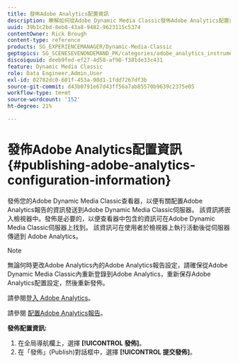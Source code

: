 ```yaml
---
title: 發佈Adobe Analytics配置資訊
description: 瞭解如何從Adobe Dynamic Media Classic發佈Adobe Analytics配置資訊。
uuid: 39b1c2bd-8eb8-43a8-9482-9623115c5374
contentOwner: Rick Brough
content-type: reference
products: SG_EXPERIENCEMANAGER/Dynamic-Media-Classic
geptopics: SG_SCENESEVENONDEMAND_PK/categories/adobe_analytics_instrumentation_kit
discoiquuid: deeb9fed-ef27-4d58-af98-f381de33c431
feature: Dynamic Media Classic
role: Data Engineer,Admin,User
exl-id: 02782dc0-601f-453a-98d1-1fdd7267df3b
source-git-commit: d43b0791e67d43ff56a7ab85570b9639c2375e05
workflow-type: tm+mt
source-wordcount: '152'
ht-degree: 21%

---
```


# 發佈Adobe Analytics配置資訊{#publishing-adobe-analytics-configuration-information}

發佈您的Adobe Dynamic Media Classic查看器，以便有關配置Adobe Analytics報告的資訊發送到Adobe Dynamic Media Classic伺服器。 該資訊將嵌入檢視器中。發佈是必要的，以便查看器中包含的資訊可在Adobe Dynamic Media Classic伺服器上找到。 該資訊可在使用者於檢視器上執行活動後從伺服器傳遞到 Adobe Analytics。

>[!NOTE]
>
>無論何時更改Adobe Analytics內的Adobe Analytics報告設定，請確保從Adobe Dynamic Media Classic內重新登錄到Adobe Analytics，重新保存Adobe Analytics配置設定，然後重新發佈。

請參閱[登入 Adobe Analytics](log-analytics.md#log_in_to_adobe_analytics)。

請參閱 [配置Adobe Analytics報告](configuring-analytics-reports.md#configuring_adobe_analytics_reports)。

**發佈配置資訊:**

1. 在全局導航欄上，選擇 **[!UICONTROL 發佈]**。
1. 在「發佈」(Publish)對話框中，選擇 **[!UICONTROL 提交發佈]**。
